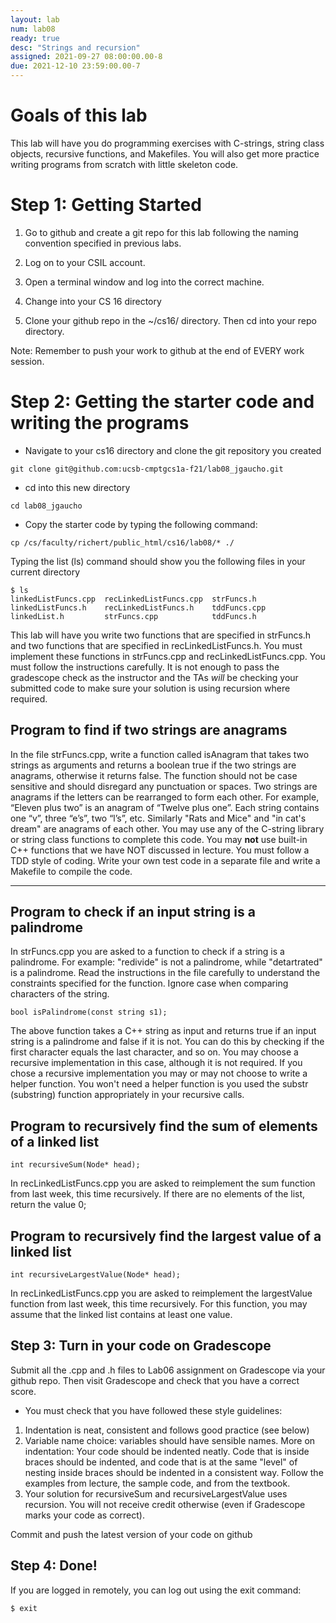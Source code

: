 ```yaml
---
layout: lab
num: lab08
ready: true
desc: "Strings and recursion"
assigned: 2021-09-27 08:00:00.00-8
due: 2021-12-10 23:59:00.00-7
---
```

<div markdown="1">


# Goals of this lab
This lab will have you do programming exercises with C-strings, string class objects, recursive functions, and Makefiles. You will also get more practice writing programs from scratch with little skeleton code.

# Step 1: Getting Started

1. Go to github and create a git repo for this lab following the naming convention specified in previous labs.

2. Log on to your CSIL account.

3. Open a terminal window and log into the correct machine.

4. Change into your CS 16 directory

5. Clone your github repo in the ~/cs16/ directory. Then cd into your repo directory.

Note: Remember to push your work to github at the end of EVERY work session. 

# Step 2: Getting the starter code and writing the programs

* Navigate to your cs16 directory and clone the git repository you created
```
git clone git@github.com:ucsb-cmptgcs1a-f21/lab08_jgaucho.git
```
* cd into this new directory
```
cd lab08_jgaucho
```

* Copy the starter code by typing the following command:

```
cp /cs/faculty/richert/public_html/cs16/lab08/* ./
```

Typing the list (ls) command should show you the following files in your current directory

```
$ ls
linkedListFuncs.cpp  recLinkedListFuncs.cpp  strFuncs.h
linkedListFuncs.h    recLinkedListFuncs.h    tddFuncs.cpp
linkedList.h         strFuncs.cpp            tddFuncs.h
```

This lab will have you write two functions that are specified in strFuncs.h and two functions that are specified in recLinkedListFuncs.h. You must implement these functions in strFuncs.cpp and recLinkedListFuncs.cpp. You must follow the instructions carefully. It is not enough to pass the gradescope check as the instructor and the TAs *will* be checking your submitted code to make sure your solution is using recursion where required.

## Program to find if two strings are anagrams
 In the file strFuncs.cpp, write a function called isAnagram that takes two strings as arguments and returns a boolean true if the two strings are anagrams, otherwise it returns false. The function should not be case sensitive and should disregard any punctuation or spaces. Two strings are anagrams if the letters can be rearranged to form each other. For example, “Eleven plus two” is an anagram of “Twelve plus one”. Each string contains one “v”, three “e’s”, two “l’s”, etc. Similarly "Rats and Mice" and "in cat's dream" are anagrams of each other. You may use any of the C-string library or string class functions to complete this code. You may **not** use built-in C++ functions that we have NOT discussed in lecture. You must follow a TDD style of coding. Write your own test code in a separate file and write a Makefile to compile the code.

---
## Program to check if an input string is a palindrome

In strFuncs.cpp you are asked to a function to check if a string is a palindrome. For example: "redivide" is not a palindrome, while "detartrated" is a palindrome. Read the instructions in the file carefully to understand the constraints specified for the function. Ignore case when comparing characters of the string.

```
bool isPalindrome(const string s1);
```
The above function takes a C++ string as input and returns true if an input string is a palindrome and false if it is not. You can do this by checking if the first character equals the last character, and so on. You may choose a recursive implementation in this case, although it is not required. If you chose a recursive implementation you may or may not choose to write a helper function. You won't need a helper function is you used the substr (substring) function appropriately in your recursive calls.

## Program to recursively find the sum of elements of a linked list

```
int recursiveSum(Node* head);
```
In recLinkedListFuncs.cpp you are asked to reimplement the sum function from last week, this time recursively. If there are no elements of the list, return the value 0;

## Program to recursively find the largest value of a linked list

```
int recursiveLargestValue(Node* head);
```

In recLinkedListFuncs.cpp you are asked to reimplement the largestValue function from last week, this time recursively. For this function, you may assume that the linked list contains at least one value. 

## Step 3: Turn in your code on Gradescope

Submit all the .cpp and .h files to Lab06 assignment on Gradescope via your github repo. Then visit Gradescope and check that you have a correct score.

* You must check that you have followed these style guidelines:

1. Indentation is neat, consistent and follows good practice (see below)
2. Variable name choice: variables should have sensible names.
	More on indentation: Your code should be indented neatly. Code that is inside braces should be indented, and code that is at the same "level" of nesting inside braces should be indented in a consistent way. Follow the examples from lecture, the sample code, and from the textbook.
3. Your solution for recursiveSum and recursiveLargestValue uses recursion. You will not receive credit otherwise (even if Gradescope marks your code as correct).

Commit and push the latest version of your code on github

## Step 4: Done!

If you are logged in remotely, you can log out using the exit command:

`$ exit`
